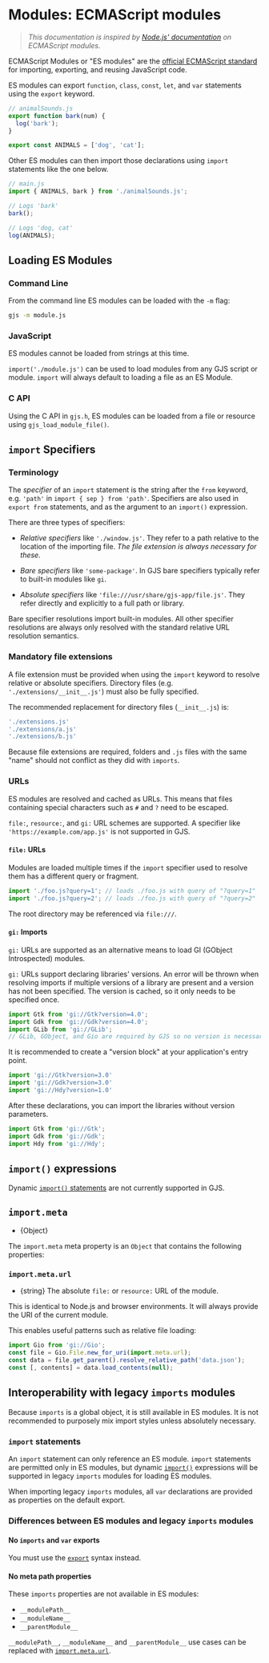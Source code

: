 # Modules: ECMAScript modules

> _This documentation is inspired by [Node.js' documentation](https://github.com/nodejs/node/blob/master/doc/api/esm.md)
> on ECMAScript modules._

ECMAScript Modules or "ES modules" are the [official ECMAScript
standard][] for importing, exporting, and reusing JavaScript code.

ES modules can export `function`, `class`, `const`, `let`, and `var`
statements using the `export` keyword.

```js
// animalSounds.js
export function bark(num) {
  log('bark');
}

export const ANIMALS = ['dog', 'cat'];
```

Other ES modules can then import those declarations using `import`
statements like the one below.

```js
// main.js
import { ANIMALS, bark } from './animalSounds.js';

// Logs 'bark'
bark();

// Logs 'dog, cat'
log(ANIMALS);
```

## Loading ES Modules

### Command Line

From the command line ES modules can be loaded with the `-m` flag:

```sh
gjs -m module.js
```

### JavaScript

ES modules cannot be loaded from strings at this time.

`import('./module.js')` can be used to load modules from any GJS script
or module.
`import` will always default to loading a file as an ES Module.

### C API

Using the C API in `gjs.h`, ES modules can be loaded from a file or
resource using `gjs_load_module_file()`. <!-- TODO -->

## `import` Specifiers

### Terminology

The _specifier_ of an `import` statement is the string after the `from`
keyword, e.g. `'path'` in `import { sep } from 'path'`.
Specifiers are also used in `export from` statements, and as the
argument to an `import()` expression.

There are three types of specifiers:

* _Relative specifiers_ like `'./window.js'`.
  They refer to a path relative to the location of the importing file.
  _The file extension is always necessary for these._

* _Bare specifiers_ like `'some-package'`.
  In GJS bare specifiers typically refer to built-in modules like `gi`.

* _Absolute specifiers_ like `'file:///usr/share/gjs-app/file.js'`.
  They refer directly and explicitly to a full path or library.

Bare specifier resolutions import built-in modules.
All other specifier resolutions are always only resolved with the
standard relative URL resolution semantics.

### Mandatory file extensions

A file extension must be provided when using the `import` keyword to
resolve relative or absolute specifiers.
Directory files (e.g. `'./extensions/__init__.js'`) must also be fully
specified.

The recommended replacement for directory files (`__init__.js`) is:

```js
'./extensions.js'
'./extensions/a.js'
'./extensions/b.js'
```

Because file extensions are required, folders and `.js` files with the
same "name" should not conflict as they did with `imports`.

### URLs

ES modules are resolved and cached as URLs.
This means that files containing special characters such as `#` and `?`
need to be escaped.

`file:`, `resource:`, and `gi:` URL schemes are supported.
A specifier like `'https://example.com/app.js'` is not supported in GJS.

#### `file:` URLs

Modules are loaded multiple times if the `import` specifier used to
resolve them has a different query or fragment.

```js
import './foo.js?query=1'; // loads ./foo.js with query of "?query=1"
import './foo.js?query=2'; // loads ./foo.js with query of "?query=2"
```

The root directory may be referenced via `file:///`.

#### `gi:` Imports

`gi:` URLs are supported as an alternative means to load GI (GObject
Introspected) modules.

`gi:` URLs support declaring libraries' versions.
An error will be thrown when resolving imports if multiple versions of a
library are present and a version has not been specified.
The version is cached, so it only needs to be specified once.

```js
import Gtk from 'gi://Gtk?version=4.0';
import Gdk from 'gi://Gdk?version=4.0';
import GLib from 'gi://GLib';
// GLib, GObject, and Gio are required by GJS so no version is necessary.
```

It is recommended to create a "version block" at your application's
entry point.

```js
import 'gi://Gtk?version=3.0'
import 'gi://Gdk?version=3.0'
import 'gi://Hdy?version=1.0'
```

After these declarations, you can import the libraries without version
parameters.

```js
import Gtk from 'gi://Gtk';
import Gdk from 'gi://Gdk';
import Hdy from 'gi://Hdy';
```

## `import()` expressions

Dynamic [`import()` statements][] are not currently supported in GJS.

## `import.meta`

* {Object}

The `import.meta` meta property is an `Object` that contains the
following properties:

### `import.meta.url`

* {string} The absolute `file:` or `resource:` URL of the module.

This is identical to Node.js and browser environments.
It will always provide the URI of the current module.

This enables useful patterns such as relative file loading:

```js
import Gio from 'gi://Gio';
const file = Gio.File.new_for_uri(import.meta.url);
const data = file.get_parent().resolve_relative_path('data.json');
const [, contents] = data.load_contents(null);
```

## Interoperability with legacy `imports` modules

Because `imports` is a global object, it is still available in ES
modules.
It is not recommended to purposely mix import styles unless absolutely
necessary.

### `import` statements

An `import` statement can only reference an ES module.
`import` statements are permitted only in ES modules, but dynamic
[`import()`][] expressions will be supported in legacy `imports` modules
for loading ES modules.

When importing legacy `imports` modules, all `var` declarations are
provided as properties on the default export.

### Differences between ES modules and legacy `imports` modules

#### No `imports` and `var` exports

You must use the [`export`][] syntax instead.

#### No meta path properties

These `imports` properties are not available in ES modules:

 * `__modulePath__`
 * `__moduleName__`
 * `__parentModule__`

`__modulePath__`, `__moduleName__` and `__parentModule__` use cases can
be replaced with [`import.meta.url`][].

[`export`]: https://developer.mozilla.org/en-US/docs/Web/JavaScript/Reference/Statements/export
[`import()`]: #esm_import_expressions
[`import()` statements]: https://developer.mozilla.org/en-US/docs/Web/JavaScript/Reference/Statements/import#dynamic_imports
[`import.meta.url`]: #esm_import_meta_url
[`import`]: https://developer.mozilla.org/en-US/docs/Web/JavaScript/Reference/Statements/import
[`string`]: https://developer.mozilla.org/en-US/docs/Web/JavaScript/Reference/Global_Objects/String
[special scheme]: https://url.spec.whatwg.org/#special-scheme
[official ECMAScript standard]: https://tc39.github.io/ecma262/#sec-modules
